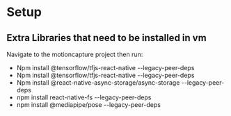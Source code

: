 # Setup

## Extra Libraries that need to be installed in vm

Navigate to the motioncapture project then run:

- Npm install @tensorflow/tfjs-react-native --legacy-peer-deps
- Npm install @tensorflow/tfjs-react-native --legacy-peer-deps
- Npm install @react-native-async-storage/async-storage --legacy-peer-deps
- npm install react-native-fs --legacy-peer-deps
- npm install @mediapipe/pose --legacy-peer-deps
